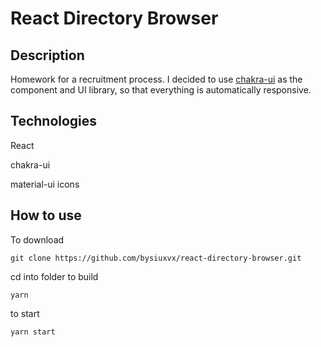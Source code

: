# React Directory Browser

## Description

Homework for a recruitment process. I decided to use [chakra-ui](https://chakra-ui.com/) as the component and UI library, so that everything is automatically responsive.

## Technologies

React

chakra-ui

material-ui icons

## How to use

To download

    git clone https://github.com/bysiuxvx/react-directory-browser.git

cd into folder to build

    yarn

to start

    yarn start
